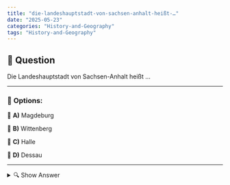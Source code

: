 ```yaml
---
title: "die-landeshauptstadt-von-sachsen-anhalt-heißt-…"
date: "2025-05-23"
categories: "History-and-Geography"
tags: "History-and-Geography"
---
```


## 📌 **Question**

Die Landeshauptstadt von Sachsen-Anhalt heißt …



---

### 📝 **Options:**

🔘 **A)** Magdeburg

🔘 **B)** Wittenberg

🔘 **C)** Halle

🔘 **D)** Dessau

---

<details>
  <summary>🔍 Show Answer</summary>

  <p>
💡  <b>Correct Answer:</b>  a
  </p>
  <p>
    📖<b>Explanation:</b>
    Sachsen-Anhalt ist ein Bundesland in Deutschland, das im mittleren Teil des Landes liegt. Es ist bekannt für seine reiche Geschichte und seine kulturellen Sehenswürdigkeiten, darunter viele UNESCO-Welterbestätten. Die Landeshauptstadt spielt eine zentrale Rolle in der Verwaltung des Bundeslandes und ist oft ein wichtiger Knotenpunkt für Wirtschaft und Bildung. Einwohner und Besucher finden hier zahlreiche Veranstaltungen und Institutionen, die das öffentliche Leben prägen. Die Frage zielt darauf ab, die richtige Hauptstadt von Sachsen-Anhalt zu identifizieren, wobei Magdeburg die korrekte Antwort ist.
  </p>
</details>
